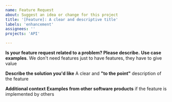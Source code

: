 ```yaml
---
name: Feature Request
about: Suggest an idea or change for this project
title: '[Feature]: A clear and descriptive title'
labels: 'enhancement'
assignees: ''
projects: 'API'

---
```


**Is your feature request related to a problem? Please describe.**
**Use case examples**. We don't need features just to have features, they have to give value

**Describe the solution you'd like**
A clear and **"to the point"** description of the feature

**Additional context**
**Examples from other software products** if the feature is implemented by others
